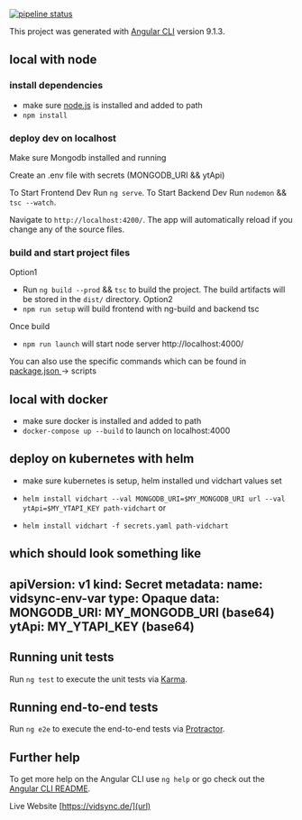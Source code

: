[![pipeline status](https://gitlab.com/QX4MX/vidsync-angular/badges/master/pipeline.svg)](https://gitlab.com/QX4MX/vidsync-angular/pipelines)

This project was generated with [Angular CLI](https://github.com/angular/angular-cli) version 9.1.3.
## local with node

### install dependencies 
* make sure [node.js](https://nodejs.org/en/download/) is installed and added to path
* `npm install`

### deploy dev on localhost
Make sure Mongodb installed and running

Create an .env file with secrets (MONGODB_URI && ytApi)

To Start Frontend Dev Run `ng serve`. 
To Start Backend Dev Run `nodemon` && `tsc --watch`.

Navigate to `http://localhost:4200/`. The app will automatically reload if you change any of the source files.


### build and start project files
Option1
* Run `ng build --prod` && `tsc`  to build the project. The build artifacts will be stored in the `dist/` directory.
Option2
* `npm run setup` will build frontend with ng-build and backend tsc

Once build
* `npm run launch` will start node server http://localhost:4000/ 

You can also use the specific commands which can be found in [package.json ](https://gitlab.com/QX4MX/vidsync-angular/blob/master/package.json) -> scripts

## local with docker
* make sure docker is installed and added to path 
* `docker-compose up --build` to launch on localhost:4000


## deploy on kubernetes with helm
* make sure kubernetes is setup, helm installed und vidchart values set

* `helm install vidchart --val MONGODB_URI=$MY_MONGODB_URI url --val ytApi=$MY_YTAPI_KEY path-vidchart`
or
* `helm install vidchart -f secrets.yaml path-vidchart`

which should look something like 
----
apiVersion: v1
kind: Secret
metadata:
  name: vidsync-env-var
type: Opaque
data:
    MONGODB_URI: MY_MONGODB_URI (base64)
    ytApi: MY_YTAPI_KEY (base64)
----

## Running unit tests

Run `ng test` to execute the unit tests via [Karma](https://karma-runner.github.io).

## Running end-to-end tests

Run `ng e2e` to execute the end-to-end tests via [Protractor](http://www.protractortest.org/).

## Further help

To get more help on the Angular CLI use `ng help` or go check out the [Angular CLI README](https://github.com/angular/angular-cli/blob/master/README.md).

Live Website
[https://vidsync.de/](url)
